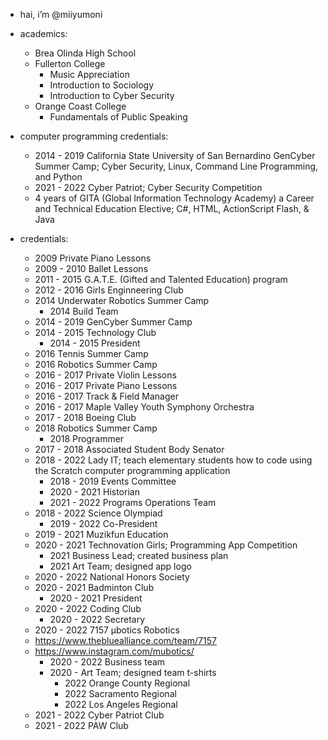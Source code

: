 - hai, i’m @miiyumoni

- academics:
  - Brea Olinda High School
  - Fullerton College
    - Music Appreciation
    - Introduction to Sociology
    - Introduction to Cyber Security
  - Orange Coast College
    - Fundamentals of Public Speaking

- computer programming credentials:
  - 2014 - 2019 California State University of San Bernardino GenCyber Summer Camp; Cyber Security, Linux, Command Line Programming, and Python
  - 2021 - 2022 Cyber Patriot; Cyber Security Competition
  - 4 years of GITA (Global Information Technology Academy) a Career and Technical Education Elective; C#, HTML, ActionScript Flash, & Java 

- credentials:
  - 2009 Private Piano Lessons
  - 2009 - 2010 Ballet Lessons
  - 2011 - 2015 G.A.T.E. (Gifted and Talented Education) program 
  - 2012 - 2016 Girls Enginneering Club
  - 2014 Underwater Robotics Summer Camp 
    - 2014 Build Team
  - 2014 - 2019 GenCyber Summer Camp 
  - 2014 - 2015 Technology Club 
    - 2014 - 2015 President
  - 2016 Tennis Summer Camp 
  - 2016 Robotics Summer Camp
  - 2016 - 2017 Private Violin Lessons
  - 2016 - 2017 Private Piano Lessons
  - 2016 - 2017 Track & Field Manager
  - 2016 - 2017 Maple Valley Youth Symphony Orchestra 
  - 2017 - 2018 Boeing Club
  - 2018 Robotics Summer Camp
    - 2018 Programmer
  - 2017 - 2018 Associated Student Body Senator
  - 2018 - 2022 Lady IT; teach elementary students how to code using the Scratch computer programming application 
    - 2018 - 2019 Events Committee
    - 2020 - 2021 Historian
    - 2021 - 2022 Programs Operations Team
  - 2018 - 2022 Science Olympiad
    - 2019 - 2022 Co-President
  - 2019 - 2021 Muzikfun Education
  - 2020 - 2021 Technovation Girls; Programming App Competition
    - 2021 Business Lead; created business plan
    - 2021 Art Team; designed app logo
  - 2020 - 2022 National Honors Society
  - 2020 - 2021 Badminton Club
    - 2020 - 2021 President
  - 2020 - 2022 Coding Club
    - 2020 - 2022 Secretary 
  - 2020 - 2022 7157 μbotics Robotics 
  - https://www.thebluealliance.com/team/7157
  - https://www.instagram.com/mubotics/
    - 2020 - 2022 Business team
    - 2020 - Art Team; designed team t-shirts
      - 2022 Orange County Regional
      - 2022 Sacramento Regional
      - 2022 Los Angeles Regional
  - 2021 - 2022 Cyber Patriot Club
  - 2021 - 2022 PAW Club  
